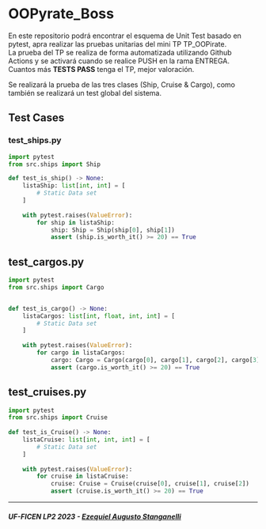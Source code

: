 # OOPyrate_Boss

En este repositorio podrá encontrar el esquema de Unit Test basado en pytest, apra realizar las pruebas unitarias del mini TP TP_OOPirate.
<br>La prueba del TP se realiza de forma automatizada utilizando Github Actions y se activará cuando se realice PUSH en la rama ENTREGA.
<br>Cuantos más <b>TESTS PASS</b> tenga el TP, mejor valoración.

Se realizará la prueba de las tres clases (Ship, Cruise & Cargo), como también se realizará un test global del sistema.

## Test Cases
### test_ships.py
```python
import pytest
from src.ships import Ship

def test_is_ship() -> None:
    listaShip: list[int, int] = [
        # Static Data set
    ]
    
    with pytest.raises(ValueError):
        for ship in listaShip:
            ship: Ship = Ship(ship[0], ship[1])
            assert (ship.is_worth_it() >= 20) == True 
```
## test_cargos.py
```python
import pytest
from src.ships import Cargo


def test_is_cargo() -> None:
    listaCargos: list[int, float, int, int] = [
        # Static Data set
    ]
    
    with pytest.raises(ValueError): 
        for cargo in listaCargos:
            cargo: Cargo = Cargo(cargo[0], cargo[1], cargo[2], cargo[3])
            assert (cargo.is_worth_it() >= 20) == True
```
## test_cruises.py
```python
import pytest
from src.ships import Cruise
        
def test_is_Cruise() -> None:
    listaCruise: list[int, int, int] = [
        # Static Data set
    ]
    
    with pytest.raises(ValueError):
        for cruise in listaCruise:
            cruise: Cruise = Cruise(cruise[0], cruise[1], cruise[2])
            assert (cruise.is_worth_it() >= 20) == True 
```
---
##### UF-FICEN LP2 2023 - [Ezequiel Augusto Stanganelli](https://github.com/eastanganelli)
